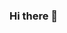 ### Hi there 👋

<!--
**Asmaxx/Asmaxx** is a ✨ _special_ ✨ repository because its `README.md` (this file) appears on your GitHub profile.

Hello :)
-->
